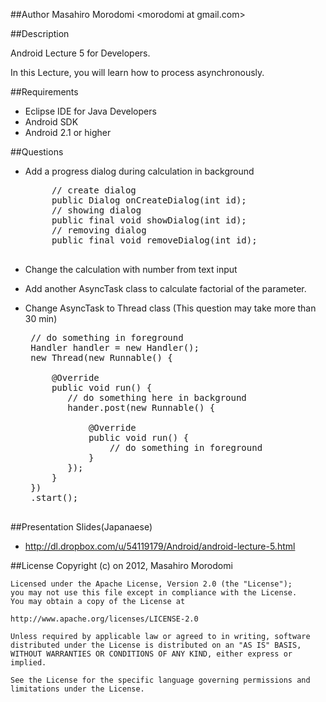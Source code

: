 ##Author
Masahiro Morodomi &lt;morodomi at gmail.com&gt;

##Description

Android Lecture 5 for Developers.

In this Lecture, you will learn how to process asynchronously.

##Requirements
 * Eclipse IDE for Java Developers
 * Android SDK
 * Android 2.1 or higher

##Questions
 * Add a progress dialog during calculation in background

    <pre>
        // create dialog
        public Dialog onCreateDialog(int id);
        // showing dialog
        public final void showDialog(int id);
        // removing dialog
        public final void removeDialog(int id);
    </pre>

 * Change the calculation with number from text input
 * Add another AsyncTask class to calculate factorial of the parameter.
 * Change AsyncTask to Thread class (This question may take more than 30 min)
 
    <pre>
    // do something in foreground
    Handler handler = new Handler();
    new Thread(new Runnable() {

        @Override
        public void run() {
           // do something here in background
           hander.post(new Runnable() {

               @Override
               public void run() {
                   // do something in foreground
               }
           });
        }
    })
    .start();
    </pre>

##Presentation Slides(Japanaese)
 * http://dl.dropbox.com/u/54119179/Android/android-lecture-5.html

##License
    Copyright (c) on 2012, Masahiro Morodomi

    Licensed under the Apache License, Version 2.0 (the "License");
    you may not use this file except in compliance with the License.
    You may obtain a copy of the License at

    http://www.apache.org/licenses/LICENSE-2.0

    Unless required by applicable law or agreed to in writing, software
    distributed under the License is distributed on an "AS IS" BASIS,
    WITHOUT WARRANTIES OR CONDITIONS OF ANY KIND, either express or
    implied.

    See the License for the specific language governing permissions and
    limitations under the License.
